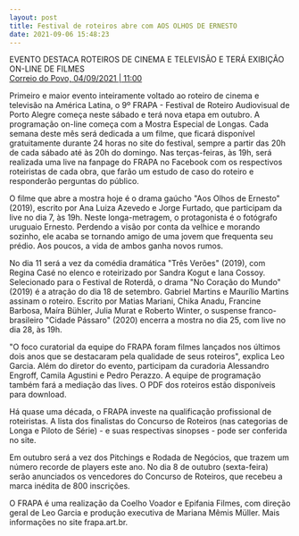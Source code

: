 ```yaml
---
layout: post
title: Festival de roteiros abre com AOS OLHOS DE ERNESTO
date: 2021-09-06 15:48:23
---
```

EVENTO DESTACA ROTEIROS DE CINEMA E TELEVISÃO E TERÁ EXIBIÇÃO ON-LINE DE FILMES\
[Correio do Povo, 04/09/2021 | 11:00](https://www.correiodopovo.com.br/arteagenda/come%C3%A7a-o-frapa-1.684755)

Primeiro e maior evento inteiramente voltado ao roteiro de cinema e televisão na América Latina, o 9º FRAPA - Festival de Roteiro Audiovisual de Porto Alegre começa neste sábado e terá nova etapa em outubro. A programação on-line começa com a Mostra Especial de Longas. Cada semana deste mês será dedicada a um filme, que ficará disponível gratuitamente durante 24 horas no site do festival, sempre a partir das 20h de cada sábado até às 20h do domingo. Nas terças-feiras, às 19h, será realizada uma live na fanpage do FRAPA no Facebook com os respectivos roteiristas de cada obra, que farão um estudo de caso do roteiro e responderão perguntas do público.

O filme que abre a mostra hoje é o drama gaúcho "Aos Olhos de Ernesto" (2019), escrito por Ana Luiza Azevedo e Jorge Furtado, que participam da live no dia 7, às 19h. Neste longa-metragem, o protagonista é o fotógrafo uruguaio Ernesto. Perdendo a visão por conta da velhice e morando sozinho, ele acaba se tornando amigo de uma jovem que frequenta seu prédio. Aos poucos, a vida de ambos ganha novos rumos.

No dia 11 será a vez da comédia dramática "Três Verões" (2019), com Regina Casé no elenco e roteirizado por Sandra Kogut e Iana Cossoy. Selecionado para o Festival de Roterdã, o drama "No Coração do Mundo" (2019) é a atração do dia 18 de setembro. Gabriel Martins e Maurílio Martins assinam o roteiro. Escrito por Matias Mariani, Chika Anadu, Francine Barbosa, Maíra Bühler, Julia Murat e Roberto Winter, o suspense franco-brasileiro "Cidade Pássaro" (2020) encerra a mostra no dia 25, com live no dia 28, às 19h.

"O foco curatorial da equipe do FRAPA foram filmes lançados nos últimos dois anos que se destacaram pela qualidade de seus roteiros", explica Leo Garcia. Além do diretor do evento, participam da curadoria Alessandro Engroff, Camila Agustini e Pedro Perazzo. A equipe de programação também fará a mediação das lives. O PDF dos roteiros estão disponíveis para download.

Há quase uma década, o FRAPA investe na qualificação profissional de roteiristas. A lista dos finalistas do Concurso de Roteiros (nas categorias de Longa e Piloto de Série) - e suas respectivas sinopses - pode ser conferida no site.

Em outubro será a vez dos Pitchings e Rodada de Negócios, que trazem um número recorde de players este ano. No dia 8 de outubro (sexta-feira) serão anunciados os vencedores do Concurso de Roteiros, que recebeu a marca inédita de 800 inscrições.

O FRAPA é uma realização da Coelho Voador e Epifania Filmes, com direção geral de Leo Garcia e produção executiva de Mariana Mêmis Müller. Mais informações no site frapa.art.br.